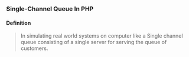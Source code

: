 ### Single-Channel Queue In PHP
#### Definition
> In simulating real world systems on computer like a Single channel queue consisting of a single server for serving the
queue of customers.
